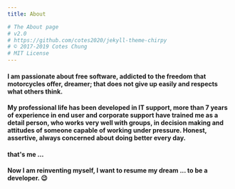 ```yaml
---
title: About

# The About page
# v2.0
# https://github.com/cotes2020/jekyll-theme-chirpy
# © 2017-2019 Cotes Chung
# MIT License
---
```


#### I am passionate about free software, addicted to the freedom that motorcycles offer, dreamer; that does not give up easily and respects what others think.

#### My professional life has been developed in IT support, more than 7 years of experience in end user and corporate support have trained me as a detail person, who works very well with groups, in decision making and attitudes of someone capable of working under pressure. Honest, assertive, always concerned about doing better every day.

#### that's me ...

#### Now I am reinventing myself, I want to resume my dream ... to be a developer. 😉